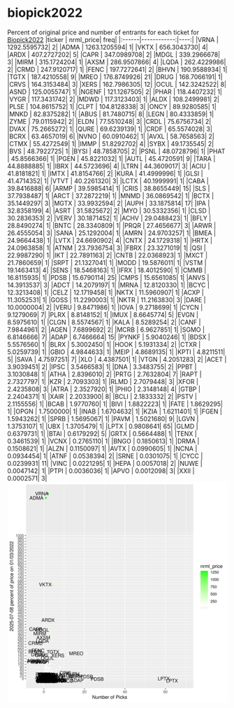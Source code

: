 # biopick2022
Percent of original price and number of entrants for each ticket for [Biopick2022](https://twitter.com/hashtag/Biopick2022)
|ticker |   nrml_price| freq|
|:------|------------:|----:|
|VRNA   | 1292.5595732|    2|
|ADMA   | 1263.1205594|    1|
|VKTX   |  656.3043730|    4|
|ARDX   |  407.2727202|    5|
|CAPR   |  347.0989708|    2|
|MDGL   |  339.2966678|    3|
|MIRM   |  315.1724204|    1|
|AXSM   |  286.9507866|    4|
|LQDA   |  262.4229986|    2|
|CRMD   |  247.9120717|    1|
|FENC   |  197.7272641|    2|
|BHVN   |  190.9588934|    1|
|TGTX   |  187.4210558|    9|
|MREO   |  176.8749926|   21|
|DRUG   |  168.7066191|    1|
|CRVS   |  164.3153484|    3|
|XERS   |  162.7986305|   12|
|OCUL   |  142.3242522|    8|
|ASND   |  125.0055747|    1|
|NGENF  |  121.1267505|    2|
|PHAR   |  118.4407232|    1|
|VYGR   |  117.3431742|    2|
|MDWD   |  117.3123403|    1|
|ALDX   |  108.2499981|    2|
|PLSE   |  104.8615752|    1|
|CLPT   |  104.8128338|    3|
|ONCY   |   89.9280585|    1|
|MNKD   |   82.8375282|    1|
|ABUS   |   81.7480715|    8|
|LEGN   |   80.4333859|    1|
|ZYME   |   79.0115942|    2|
|ELDN   |   77.5510248|    3|
|CRDL   |   75.6756734|    2|
|DVAX   |   75.2665272|    1|
|QURE   |   69.6239139|    1|
|CRDF   |   65.5574028|    3|
|BCRX   |   63.4657019|    6|
|NVNO   |   60.0910462|    1|
|AVXL   |   58.7658563|    2|
|CTMX   |   55.4272549|    1|
|IMMP   |   51.8292702|    4|
|SYBX   |   49.1735545|    2|
|BVS    |   48.7922725|    1|
|BYSI   |   48.7858705|    2|
|PSNL   |   48.0728796|    1|
|PHAT   |   45.8566366|    1|
|PGEN   |   45.8221032|    1|
|AUTL   |   45.4720591|    9|
|TARA   |   44.8888885|    1|
|IBRX   |   44.5723696|    4|
|LTRN   |   44.3609017|    3|
|ACIU   |   41.8181821|    1|
|IMTX   |   41.8154766|    2|
|KURA   |   41.4999996|    1|
|GLSI   |   41.4714352|    1|
|VTVT   |   40.2261320|    3|
|LCTX   |   40.1999991|    1|
|CABA   |   39.8416888|    6|
|ARMP   |   39.5985414|    1|
|CRIS   |   38.8655449|   15|
|SLS    |   37.7938487|    1|
|ARCT   |   37.2872219|    1|
|MNMD   |   36.0869542|    1|
|BCTX   |   35.1449297|    3|
|MGTX   |   33.9932594|    2|
|AUPH   |   33.1875814|   17|
|IPA    |   32.8358199|    4|
|ASRT   |   31.5825672|    2|
|MYO    |   30.5332356|    1|
|CLSD   |   30.2836353|    2|
|VERV   |   30.1871452|    1|
|ACHV   |   29.0488423|    1|
|BFLY   |   28.8490274|    1|
|BNTC   |   28.3340809|    1|
|PRQR   |   27.4656677|    3|
|ARWR   |   26.4555054|    3|
|SANA   |   25.1292004|    1|
|AMRN   |   24.9703257|    1|
|BMEA   |   24.9664438|    1|
|LVTX   |   24.6690902|    4|
|CNTX   |   24.1729318|    1|
|HRTX   |   24.0963858|    1|
|ATNM   |   23.7936754|    3|
|FBRX   |   23.3271019|    1|
|QSI    |   22.9987290|    1|
|IKT    |   22.7891163|    2|
|CNTB   |   22.0368923|    1|
|MXCT   |   21.7860659|    1|
|SRPT   |   21.1327041|    1|
|MODD   |   19.5876011|    1|
|VSTM   |   19.1463413|    4|
|SENS   |   18.5468163|    1|
|IFRX   |   18.4012590|    1|
|CMMB   |   16.8115935|    1|
|PDSB   |   15.6790114|   25|
|CMPS   |   15.6561085|    1|
|ANVS   |   14.3913537|    3|
|ADCT   |   14.2079197|    1|
|MRNA   |   12.8120330|    1|
|BCYC   |   12.3213408|    1|
|CELZ   |   12.1719458|    1|
|NKTX   |   11.5960907|    1|
|ACXP   |   11.3052531|    1|
|GOSS   |   11.2290003|    1|
|NKTR   |   11.2163830|    3|
|DARE   |   10.0000004|    2|
|VERU   |    9.8471986|    1|
|IOVA   |    9.2718699|    1|
|CYCN   |    9.1279069|    7|
|PLRX   |    8.8148152|    1|
|IMUX   |    8.6645774|    5|
|EVGN   |    8.5975610|    1|
|CLGN   |    8.5574567|    1|
|KALA   |    8.5289254|    2|
|CANF   |    7.9844961|    2|
|AGEN   |    7.6899692|    2|
|MCRB   |    6.9627851|    1|
|SGMO   |    6.8146666|    7|
|ADAP   |    6.7466664|   15|
|PYNKF  |    5.9040246|    1|
|BDSX   |    5.5576560|    1|
|BLRX   |    5.3002450|    1|
|HOOK   |    5.1931334|    2|
|CTXR   |    5.0259739|    1|
|GBIO   |    4.9844633|    1|
|MEIP   |    4.8689135|    1|
|KPTI   |    4.8211511|    5|
|SAVA   |    4.7597251|    7|
|XLO    |    4.4387501|    1|
|VTGN   |    4.2051283|    2|
|ACET   |    3.9039451|    2|
|IPSC   |    3.5466583|    1|
|DNA    |    3.3483755|    2|
|PPBT   |    3.1030848|    1|
|ATHA   |    2.8396010|    2|
|PRTG   |    2.7632804|    7|
|RAPT   |    2.7327797|    1|
|KZR    |    2.7093303|    1|
|RLMD   |    2.7079448|    3|
|XFOR   |    2.4235808|    3|
|ATRA   |    2.3527920|    1|
|PHIO   |    2.3148148|    4|
|GTBP   |    2.2404371|    1|
|XAIR   |    2.2033900|    8|
|BCLI   |    2.1833332|    2|
|PSTV   |    2.1155556|    1|
|BCAB   |    1.9770760|    1|
|BIVI   |    1.8822223|    1|
|FATE   |    1.8629295|    1|
|OPGN   |    1.7500000|    1|
|INAB   |    1.6704632|    1|
|KZIA   |    1.6211401|    1|
|FGEN   |    1.5943262|    1|
|SPRB   |    1.5695067|    1|
|PAVM   |    1.5021680|    9|
|LGVN   |    1.3753107|    1|
|UBX    |    1.3705479|    1|
|LPTX   |    0.9808641|   65|
|GLMD   |    0.6379731|    1|
|BTAI   |    0.6179292|    5|
|GRTX   |    0.5664488|    1|
|TENX   |    0.3461539|    1|
|VCNX   |    0.2765110|    1|
|BNGO   |    0.1850613|    1|
|DRMA   |    0.1508621|    1|
|ALZN   |    0.1150097|    1|
|AVTX   |    0.0990605|    1|
|NCNA   |    0.0934454|    1|
|ATNF   |    0.0538394|    2|
|SRNE   |    0.0301075|    1|
|CYCC   |    0.0239931|   11|
|VINC   |    0.0221295|    1|
|HEPA   |    0.0057018|    2|
|NUWE   |    0.0047142|    1|
|PTPI   |    0.0036036|    1|
|APVO   |    0.0012098|    3|
|XXII   |    0.0002571|    3|
![retvspicks](biopicks.png?raw=true)
